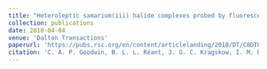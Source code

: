 ```yaml
---
title: "Heteroleptic samarium(iii) halide complexes probed by fluorescence-detected L3-edge X-ray absorption spectroscopy"
collection: publications
date: 2018-04-04
venue: 'Dalton Transactions'
paperurl: 'https://pubs.rsc.org/en/content/articlelanding/2018/DT/C8DT01452C'
citation: 'C. A. P. Goodwin, B. L. L. Réant, J. G. C. Kragskow, I. M. DiMucci, K. M. Lancaster, D. P. Mills and S. Sproules, <i>Dalt. Trans.</i>, 2018, <b>47</b>, 10613–10625.'
---
```

